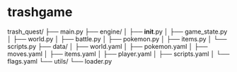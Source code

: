 # trashgame

trash_quest/
├── main.py
├── engine/
│   ├── __init__.py
│   ├── game_state.py
│   ├── world.py
│   ├── battle.py
│   ├── pokemon.py
│   ├── items.py
│   └── scripts.py
├── data/
│   ├── world.yaml
│   ├── pokemon.yaml
│   ├── moves.yaml
│   ├── items.yaml
│   ├── player.yaml
│   ├── scripts.yaml
│   └── flags.yaml
└── utils/
    └── loader.py
